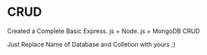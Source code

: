 # CRUD

Created a Complete Basic Express. js + Node. js + MongoDB CRUD

Just Replace Name of Database and Colletion with yours ;)
